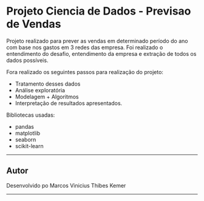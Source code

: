 # Projeto Ciencia de Dados - Previsao de Vendas

Projeto realizado para prever as vendas em determinado período do ano com base nos gastos em 3 redes das empresa.
Foi realizado o entendimento do desafio, entendimento da empresa e extração de todos os dados possíveis.

Fora realizado os seguintes passos para realização do projeto: 
 - Tratamento desses dados 
 - Análise exploratória
 - Modelagem + Algoritmos
 - Interpretação de resultados apresentados.

Bibliotecas usadas:
 - pandas
 - matplotlib
 - seaborn
 - scikit-learn

---

## Autor

Desenvolvido po Marcos Vinicius Thibes Kemer

---

